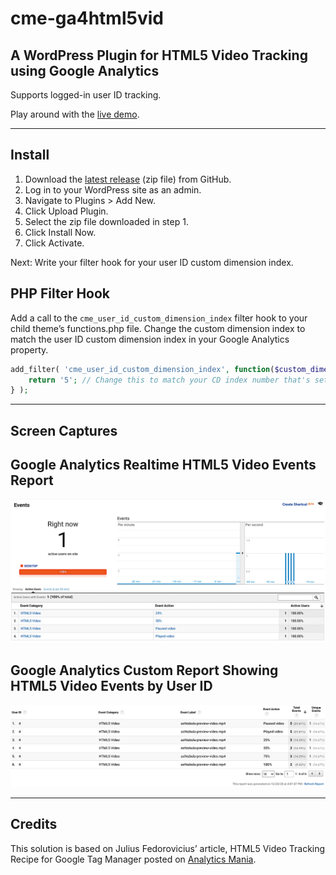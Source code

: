 # cme-ga4html5vid

## A WordPress Plugin for HTML5 Video Tracking using Google Analytics

Supports logged-in user ID tracking.
 
Play around with the [live demo](https://streetphotography.blog/html5-video-plugin/).

---

## Install

1. Download the [latest release](https://github.com/marklchaves/cme-ga4html5vid/releases) (zip file) from GitHub.
1. Log in to your WordPress site as an admin.
1. Navigate to Plugins > Add New.
1. Click Upload Plugin.
1. Select the zip file downloaded in step 1.
1. Click Install Now.
1. Click Activate.

Next: Write your filter hook for your user ID custom dimension index.

## PHP Filter Hook

Add a call to the `cme_user_id_custom_dimension_index` filter hook to your child theme’s functions.php file. Change the custom dimension index to match the user ID custom dimension index in your Google Analytics property.

```php
add_filter( 'cme_user_id_custom_dimension_index', function($custom_dimension_index) {
	return '5'; // Change this to match your CD index number that's set in GA.
} );

```

---

## Screen Captures

## Google Analytics Realtime HTML5 Video Events Report
![Google Analytics Realtime HTML5 Video Events Report](screengrabs/cme-ga4html5vid-ga-realtime.png)

## Google Analytics Custom Report Showing HTML5 Video Events by User ID
![Google Analytics Custom Report Showing HTML5 Video Events by User ID](screengrabs/cme-ga4html5vid-ga-custom-report.png)

---

## Credits

This solution is based on Julius Fedorovicius’ article, HTML5 Video Tracking Recipe for Google Tag Manager posted on [Analytics Mania](https://www.analyticsmania.com/google-tag-manager-recipes/html5-video/).

